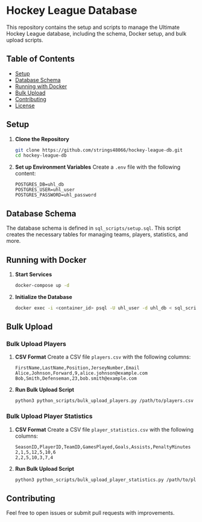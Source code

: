 # Hockey League Database

This repository contains the setup and scripts to manage the Ultimate Hockey League database, including the schema, Docker setup, and bulk upload scripts.

## Table of Contents

- [Setup](#setup)
- [Database Schema](#database-schema)
- [Running with Docker](#running-with-docker)
- [Bulk Upload](#bulk-upload)
- [Contributing](#contributing)
- [License](#license)

## Setup

1. **Clone the Repository**
    ```sh
    git clone https://github.com/strings48066/hockey-league-db.git
    cd hockey-league-db
    ```

2. **Set up Environment Variables**
    Create a `.env` file with the following content:
    ```env
    POSTGRES_DB=uhl_db
    POSTGRES_USER=uhl_user
    POSTGRES_PASSWORD=uhl_password
    ```

## Database Schema

The database schema is defined in `sql_scripts/setup.sql`. This script creates the necessary tables for managing teams, players, statistics, and more.

## Running with Docker

1. **Start Services**
    ```sh
    docker-compose up -d
    ```

2. **Initialize the Database**
    ```sh
    docker exec -i <container_id> psql -U uhl_user -d uhl_db < sql_scripts/setup.sql
    ```

## Bulk Upload

### Bulk Upload Players

1. **CSV Format**
    Create a CSV file `players.csv` with the following columns:
    ```csv
    FirstName,LastName,Position,JerseyNumber,Email
    Alice,Johnson,Forward,9,alice.johnson@example.com
    Bob,Smith,Defenseman,23,bob.smith@example.com
    ```

2. **Run Bulk Upload Script**
    ```sh
    python3 python_scripts/bulk_upload_players.py /path/to/players.csv
    ```

### Bulk Upload Player Statistics

1. **CSV Format**
    Create a CSV file `player_statistics.csv` with the following columns:
    ```csv
    SeasonID,PlayerID,TeamID,GamesPlayed,Goals,Assists,PenaltyMinutes
    2,1,5,12,5,10,6
    2,2,5,10,3,7,4
    ```

2. **Run Bulk Upload Script**
    ```sh
    python3 python_scripts/bulk_upload_player_statistics.py /path/to/player_statistics.csv
    ```

## Contributing

Feel free to open issues or submit pull requests with improvements.
